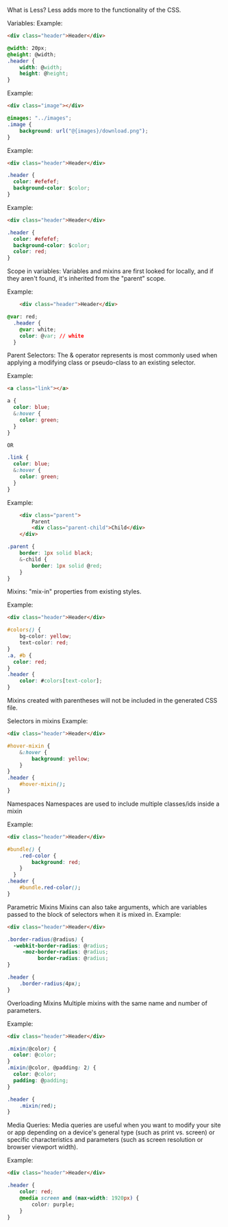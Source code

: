 What is Less?
Less adds more to the functionality of the CSS.

Variables:
Example:
```html
<div class="header">Header</div>
```

```css
@width: 20px;
@height: @width;
.header {
    width: @width;
    height: @height;
}
```
Example:
```html
<div class="image"></div>
```

```css
@images: "../images";
.image {
    background: url("@{images}/download.png");
}
```
Example:
```html
<div class="header">Header</div>
```

```css
.header {
  color: #efefef;
  background-color: $color;
}
```

Example:
```html
<div class="header">Header</div>
```

```css
.header {
  color: #efefef;
  background-color: $color;
  color: red;
}
```

Scope in variables:
Variables and mixins are first looked for locally, and if they aren't found, it's inherited from the "parent" scope.

Example:
```html
    <div class="header">Header</div>
```

```css
@var: red;
  .header {
    @var: white;
    color: @var; // white
  }
```

Parent Selectors:
The & operator represents is most commonly used when applying a modifying class or pseudo-class to an existing selector.

Example:
```html
<a class="link"></a>
```

```css
a {
  color: blue;
  &:hover {
    color: green;
  }
}

OR

.link {
  color: blue;
  &:hover {
    color: green;
  }
}
```

Example:
```html
    <div class="parent">
        Parent
        <div class="parent-child">Child</div>
    </div>
```

```css
.parent {
    border: 1px solid black;
    &-child {
        border: 1px solid @red;
    }
}
```

Mixins:
"mix-in" properties from existing styles.

Example:
```html
<div class="header">Header</div>
```

```css
#colors() {
    bg-color: yellow;
    text-color: red;
}
.a, #b {
  color: red;
}
.header {
    color: #colors[text-color];
}
```
Mixins created with parentheses will not be included in the generated CSS file.

Selectors in mixins
Example:
```html
<div class="header">Header</div>
```

```css
#hover-mixin {
    &:hover {
        background: yellow;
    }
}
.header {
    #hover-mixin();
}
```

Namespaces
Namespaces are used to include multiple classes/ids inside a mixin

Example:
```html
<div class="header">Header</div>
```

```css
#bundle() {
    .red-color {
        background: red;
    }
  }
.header {
    #bundle.red-color();
}
```

Parametric Mixins
Mixins can also take arguments, which are variables passed to the block of selectors when it is mixed in.
Example:
```html
<div class="header">Header</div>
```

```css
.border-radius(@radius) {
  -webkit-border-radius: @radius;
     -moz-border-radius: @radius;
          border-radius: @radius;
}

.header {
    .border-radius(4px);
}
```

Overloading Mixins
Multiple mixins with the same name and number of parameters.

Example:
```html
<div class="header">Header</div>
```

```css
.mixin(@color) {
  color: @color;
}
.mixin(@color, @padding: 2) {
  color: @color;
  padding: @padding;
}

.header {
    .mixin(red);
}
```

Media Queries:
Media queries are useful when you want to modify your site or app depending on a device's general type (such as print vs. screen) or specific characteristics and parameters (such as screen resolution or browser viewport width).

Example:
```html
<div class="header">Header</div>
```

```css
.header {
    color: red;
    @media screen and (max-width: 1920px) { 
        color: purple;
    }
}
```


